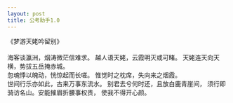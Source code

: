 ```yaml
---
layout: post
title: 公考助手1.0
---
```


《梦游天姥吟留别》 <br><br>
海客谈瀛洲，烟涛微茫信难求。 
越人语天姥，云霞明灭或可睹。 
天姥连天向天横，势拔五岳掩赤城。<br>
忽魂悸以魄动，恍惊起而长嗟。 
惟觉时之枕席，失向来之烟霞。<br> 
世间行乐亦如此，古来万事东流水。 别君去兮何时还，且放白鹿青崖间， 须行即骑访名山。安能摧眉折腰事权贵， 使我不得开心颜。
